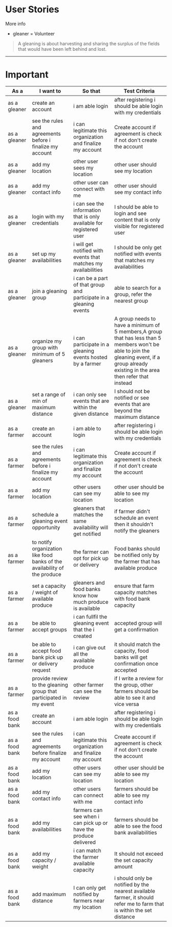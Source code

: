 # User Stories
More info
- gleaner = Volunteer
> A gleaning is about harvesting and sharing the surplus of the fields that would have been left behind and lost.

***
  
# Important
| As a | I want to | So that | Test Criteria | 
| ----------- | ----------- | ----------- | ----------- | 
| as a gleaner | create an account | i am able login | after registering i should be able login with my credentials |
| as a gleaner | see the rules and agreements before i finalize my account | i can legitimate this organization and finalize my account | Create account if agreement is check if not don't create the account |
| as a gleaner | add my location | other user sees my location | other user should see my location |
| as a gleaner | add my contact info | other user can connect with me | other user should see my contact info |
| as a gleaner | login with my credentials | i can see the information that is only available for registered user | I should be able to login and see content that is only visible for registered user |
| as a gleaner | set up my availabilities | i will get notified with events that matches my availabilities  | I should be only get notified with events that matches my availabilities |
| as a gleaner | join a gleaning group | i can be a part of that group and participate in a gleaning events | able to search for a group, refer the nearest group |
| as a gleaner | organize my group with minimum of 5 gleaners | i can participate in a gleaning events hosted by a farmer | A group needs to have a minimum of 5 members,A group that has less than 5 members won't be able to join the gleaning event, if a group already existing in the area then refer that instead |
| as a gleaner | set a range of min of maximum distance | i can only see events that are within the given distance | I should not be notified or see events that are beyond the maximum distance |
| as a farmer | create an account | i am able to login |  after registering i should be able login with my credentials || as a farmer | set my maximum distance | i can only notify gleaner that matches the set distance | gleaners that are out distance should not be notified |
| as a farmer | see the rules and agreements before i finalize my account | i can legitimate this organization and finalize my account | Create account if agreement is check if not don't create the account |
| as a farmer | add my location | other users can see my location | other user should be able to see my location |
| as a farmer | schedule a gleaning event opportunity | gleaners that matches the same availability will get notified | if farmer didn't schedule an event then it shouldn't notify the gleaners |
| as a farmer | to notify organization like food banks of the availability of the produce | the farmer can opt for pick up or delivery | Food banks should be notified only by the farmer that has available produce |
| as a farmer | set a capacity / weight of available produce  | gleaners and food banks know how much produce is available | ensure that farm capacity matches with food bank capacity |
| as a farmer | be able to accept groups | i can fullfil the gleaning event that the i created | accepted group will get a confirmation |
| as a farmer | be able to accept food bank pick up or delivery request | i can give out all the available produce | it should match the capacity, food banks will get confirmation once accepted |
| as a farmer | provide review to the gleaning group that participated in my event | other farmer can see the review | if I write a review for the group, other farmers should be able to see it and vice versa |
| as a food bank | create an account | i am able login | after registering i should be able login with my credentials | 
| as a food bank | see the rules and agreements before finalize my account | i can legitimate this organization and finalize my account | Create account if agreement is check if not don't create the account |
| as a food bank | add my location | other users can see my location | other user should be able to see my location |
| as a food bank | add my contact info | other users can connect with me | farmers should be able to see my contact info
| as a food bank | add my availabilities | farmers can see when i can pick up or have the produce delivered | farmers should be able to see the food bank availabilities |
| as a food bank | add my capacity / weight | i can match the farmer available capacity | It should not exceed the set capacity amount |
| as a food bank | add maximum distance | I can only get notified by farmers near my location | i should only be notified by the nearest available farmer, it should refer me to farm that is within the set distance |



